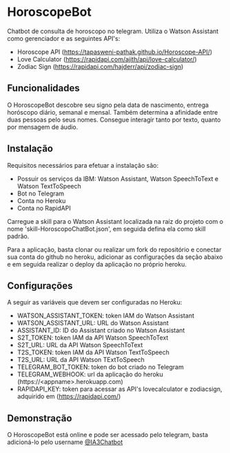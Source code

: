 # HoroscopeBot

Chatbot de consulta de horoscopo no telegram. Utiliza o Watson Assistant como gerenciador e as seguintes API's:

* Horoscope API (https://tapasweni-pathak.github.io/Horoscope-API/)
* Love Calculator (https://rapidapi.com/ajith/api/love-calculator/)
* Zodiac Sign (https://rapidapi.com/hajderr/api/zodiac-sign)

## Funcionalidades

O HoroscopeBot descobre seu signo pela data de nascimento, entrega horóscopo diário, semanal e mensal. Também determina a afinidade entre duas pessoas pelo seus nomes. Consegue interagir tanto por texto, quanto por mensagem de áudio.

## Instalação

Requisitos necessários para efetuar a instalação são:

* Possuir os serviços da IBM: Watson Assistant, Watson SpeechToText e Watson TextToSpeech
* Bot no Telegram
* Conta no Heroku
* Conta no RapidAPI


Carregue a skill para o Watson Assistant localizada na raíz do projeto com o nome 'skill-HoroscopoChatBot.json', em seguida defina ela como skill padrão. 


Para a aplicação, basta clonar ou realizar um fork do repositório e conectar sua conta do github no heroku, adicionar as configurações da seção abaixo e em seguida realizar o deploy da aplicação no próprio heroku.

## Configurações

A seguir as variáveis que devem ser configuradas no Heroku:

* WATSON_ASSISTANT_TOKEN: token IAM do Watson Assistant
* WATSON_ASSISTANT_URL: URL do Watson Assistant
* ASSISTANT_ID: ID do Assistant criado no Watson Assistant
* S2T_TOKEN: token IAM da API Watson SpeechToText
* S2T_URL: URL da API Watson SpeechToText
* T2S_TOKEN: token IAM da API Watson TextToSpeech
* T2S_URL: URL da API Watson TExtToSpeech
* TELEGRAM_BOT_TOKEN: token do bot criado no Telegram
* TELEGRAM_WEBHOOK: url da aplicação do heroku (https://\<appname\>.herokuapp.com)
* RAPIDAPI_KEY: token para acessar as API's lovecalculator e zodiacsign, adquirido em (https://rapidapi.com/)

## Demonstração

O HoroscopeBot está online e pode ser acessado pelo telegram, basta adicioná-lo pelo username [@IA3Chatbot](https://t.me/IA3Chatbot)
